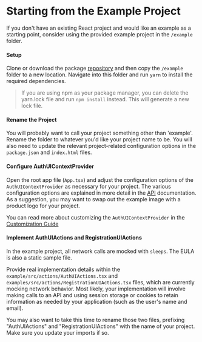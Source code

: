 # Starting from the Example Project

If you don't have an existing React project and would like an example as a starting point, consider using the provided example project in the `/example` folder.


#### Setup

Clone or download the package [repository](https://github.com/etn-ccis/blui-react-workflows) and then copy the `/example` folder to a new location. Navigate into this folder and run `yarn` to install the required dependencies.

> If you are using npm as your package manager, you can delete the yarn.lock file and run `npm install` instead. This will generate a new lock file.


#### Rename the Project

You will probably want to call your project something other than 'example'. Rename the folder to whatever you'd like your project name to be. You will also need to update the relevant project-related configuration options in the `package.json` and `index.html` files.


#### Configure AuthUIContextProvider

Open the root app file (`App.tsx`) and adjust the configuration options of the `AuthUIContextProvider` as necessary for your project. The various configuration options are explained in more detail in the [API](https://github.com/etn-ccis/blui-react-workflows/tree/master/login-workflow/docs/API.md) documentation. As a suggestion, you may want to swap out the example image with a product logo for your project.

You can read more about customizing the `AuthUIContextProvider` in the [Customization Guide](https://github.com/etn-ccis/blui-react-workflows/tree/master/login-workflow/docs/customization.md) 


#### Implement AuthUIActions and RegistrationUIActions

In the example project, all network calls are mocked with `sleeps`. The EULA is also a static sample file.

Provide real implementation details within the `example/src/actions/AuthUIActions.tsx` and `examples/src/actions/RegistrationUIActions.tsx` files, which are currently mocking network behavior. Most likely, your implementation will involve making calls to an API and using session storage or cookies to retain information as needed by your application (such as the user's name and email).

You may also want to take this time to rename those two files, prefixing "AuthUIActions" and "RegistrationUIActions" with the name of your project. Make sure you update your imports if so.